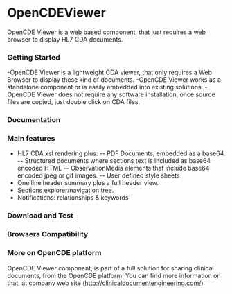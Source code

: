 # OpenCDEViewer
OpenCDE Viewer is a web based component, that just requires a web browser to display HL7 CDA documents. 

### Getting Started
-OpenCDE Viewer is a lightweight CDA viewer, that only requires a Web Browser to display these kind of documents.
-OpenCDE Viewer works as a standalone component or is easily embedded into existing solutions.
-OpenCDE Viewer does not require any software installation, once source files are copied, just double click on CDA files. 

### Documentation

### Main features
- HL7 CDA.xsl rendering plus: 
-- PDF Documents, embedded as a base64.
-- Structured documents where sections text is included as base64 encoded HTML
-- ObservationMedia elements that include base64 encoded jpeg or gif images.
-- User defined style sheets
-  One line header summary plus a full header view.
- Sections explorer/navigation tree.
- Notifications: relationships & keywords

### Download and Test

### Browsers Compatibility

### More on OpenCDE platform
OpenCDE Viewer component, is part of a full solution for sharing clinical documents, from the OpenCDE platform. You can find more information on that, at company web site (http://clinicaldocumentengineering.com/)
